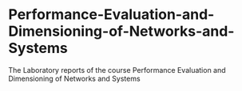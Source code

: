 # Performance-Evaluation-and-Dimensioning-of-Networks-and-Systems
The Laboratory reports of the course Performance Evaluation and Dimensioning of Networks and Systems
